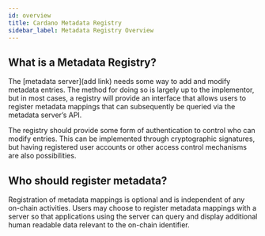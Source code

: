 ```yaml
---
id: overview
title: Cardano Metadata Registry
sidebar_label: Metadata Registry Overview
---
```


## What is a Metadata Registry?

The [metadata server](add link) needs some way to add and modify metadata entries. The method for doing so is largely up to the implementor, but in most cases, a registry will provide an interface that allows users to register metadata mappings that can subsequently be queried via the metadata server’s API.

The registry should provide some form of authentication to control who can modify entries. This can be implemented through cryptographic signatures, but having registered user accounts or other access control mechanisms are also possibilities.

## Who should register metadata?

Registration of metadata mappings is optional and is independent of any on-chain activities.
Users may choose to register metadata mappings with a server so that applications using the server can query and display additional human readable data relevant to the on-chain identifier.
